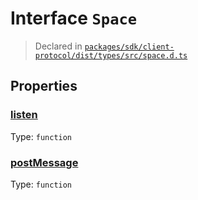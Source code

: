 # Interface `Space`
> Declared in [`packages/sdk/client-protocol/dist/types/src/space.d.ts`]()



## Properties
### [listen]()
Type: <code>function</code>

### [postMessage]()
Type: <code>function</code>
